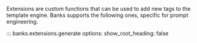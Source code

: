 Extensions are custom functions that can be used to add new tags to the template engine.
Banks supports the following ones, specific for prompt engineering.

::: banks.extensions.generate
    options:
        show_root_heading: false